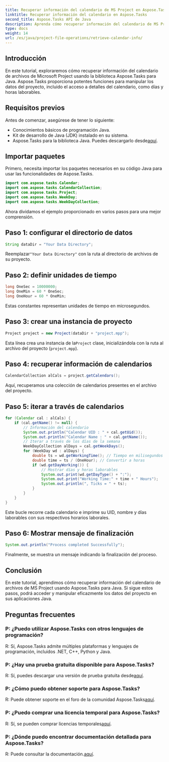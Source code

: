 ```yaml
---
title: Recuperar información del calendario de MS Project en Aspose.Tasks
linktitle: Recuperar información del calendario en Aspose.Tasks
second_title: Aspose.Tasks API de Java
description: Aprenda cómo recuperar información del calendario de MS Project usando Aspose.Tasks para Java. Guía paso a paso para acceder a los detalles del calendario mediante programación.
type: docs
weight: 14
url: /es/java/project-file-operations/retrieve-calendar-info/
---
```

## Introducción
En este tutorial, exploraremos cómo recuperar información del calendario de archivos de Microsoft Project usando la biblioteca Aspose.Tasks para Java. Aspose.Tasks proporciona potentes funciones para manipular los datos del proyecto, incluido el acceso a detalles del calendario, como días y horas laborables.
## Requisitos previos
Antes de comenzar, asegúrese de tener lo siguiente:
- Conocimientos básicos de programación Java.
- Kit de desarrollo de Java (JDK) instalado en su sistema.
-  Aspose.Tasks para la biblioteca Java. Puedes descargarlo desde[aquí](https://releases.aspose.com/tasks/java/).
## Importar paquetes
Primero, necesita importar los paquetes necesarios en su código Java para usar las funcionalidades de Aspose.Tasks.
```java
import com.aspose.tasks.Calendar;
import com.aspose.tasks.CalendarCollection;
import com.aspose.tasks.Project;
import com.aspose.tasks.WeekDay;
import com.aspose.tasks.WeekDayCollection;
```
Ahora dividamos el ejemplo proporcionado en varios pasos para una mejor comprensión.
## Paso 1: configurar el directorio de datos
```java
String dataDir = "Your Data Directory";
```
 Reemplazar`"Your Data Directory"` con la ruta al directorio de archivos de su proyecto.
## Paso 2: definir unidades de tiempo
```java
long OneSec = 10000000;
long OneMin = 60 * OneSec;
long OneHour = 60 * OneMin;
```
Estas constantes representan unidades de tiempo en microsegundos.
## Paso 3: crear una instancia de proyecto
```java
Project project = new Project(dataDir + "project.mpp");
```
 Esta línea crea una instancia de la`Project` clase, inicializándola con la ruta al archivo del proyecto (`project.mpp`).
## Paso 4: recuperar información de calendarios
```java
CalendarCollection alCals = project.getCalendars();
```
Aquí, recuperamos una colección de calendarios presentes en el archivo del proyecto.
## Paso 5: iterar a través de calendarios
```java
for (Calendar cal : alCals) {
    if (cal.getName() != null) {
        // Información del calendario
        System.out.println("Calendar UID : " + cal.getUid());
        System.out.println("Calendar Name : " + cal.getName());
        // Iterar a través de los días de la semana
        WeekDayCollection alDays = cal.getWeekDays();
        for (WeekDay wd : alDays) {
            double ts = wd.getWorkingTime(); // Tiempo en milisegundos
            double time = ts / (OneHour); // Convertir a horas
            if (wd.getDayWorking()) {
                // Mostrar días y horas laborables
                System.out.print(wd.getDayType() + ":");
                System.out.print("Working Time:" + time + " Hours");
                System.out.println(", Ticks = " + ts);
            }
        }
    }
}
```
Este bucle recorre cada calendario e imprime su UID, nombre y días laborables con sus respectivos horarios laborales.
## Paso 6: Mostrar mensaje de finalización
```java
System.out.println("Process completed Successfully");
```
Finalmente, se muestra un mensaje indicando la finalización del proceso.
## Conclusión
En este tutorial, aprendimos cómo recuperar información del calendario de archivos de MS Project usando Aspose.Tasks para Java. Si sigue estos pasos, podrá acceder y manipular eficazmente los datos del proyecto en sus aplicaciones Java.

## Preguntas frecuentes
### P: ¿Puedo utilizar Aspose.Tasks con otros lenguajes de programación?
R: Sí, Aspose.Tasks admite múltiples plataformas y lenguajes de programación, incluidos .NET, C++, Python y Java.
### P: ¿Hay una prueba gratuita disponible para Aspose.Tasks?
 R: Sí, puedes descargar una versión de prueba gratuita desde[aquí](https://releases.aspose.com/).
### P: ¿Cómo puedo obtener soporte para Aspose.Tasks?
R: Puede obtener soporte en el foro de la comunidad Aspose.Tasks[aquí](https://forum.aspose.com/c/tasks/15).
### P: ¿Puedo comprar una licencia temporal para Aspose.Tasks?
 R: Sí, se pueden comprar licencias temporales[aquí](https://purchase.aspose.com/temporary-license/).
### P: ¿Dónde puedo encontrar documentación detallada para Aspose.Tasks?
 R: Puede consultar la documentación.[aquí](https://reference.aspose.com/tasks/java/).